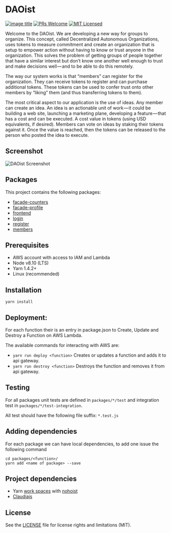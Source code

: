 # DAOist

[![image title](https://travis-ci.org/falkonprods/DAOist.png?branch=feature/travis-cd)](https://travis-ci.org/falkonprods/DAOist)  [![PRs Welcome](https://img.shields.io/badge/PRs-welcome-brightgreen.svg?style=flat-square)](http://makeapullrequest.com)    [![MIT Licensed](https://img.shields.io/badge/license-MIT-blue.svg?style=flat-square)](#license)

Welcome to the DAOist. We are developing a new way for groups to organize. This concept, called Decentralized Autonomous Organizations, uses tokens to measure commitment and create an organization that is setup to empower action without having to know or trust anyone in the organization. This solves the problem of getting groups of people together that have a similar interest but don’t know one another well enough to trust and make decisions well — and to be able to do this remotely.

The way our system works is that “members” can register for the organization. They can receive tokens to register and can purchase additional tokens. These tokens can be used to confer trust onto other members by “liking” them (and thus transferring tokens to them).

The most critical aspect to our application is the use of ideas. Any member can create an idea. An idea is an actionable unit of work — it could be building a web site, launching a marketing plane, developing a feature — that has a cost and can be executed. A cost value in tokens (using USD equivalents, if desired). Members can vote on ideas by staking their tokens against it. Once the value is reached, then the tokens can be released to the person who posted the idea to execute.

## Screenshot

![DAOist Screenshot](https://drive.google.com/uc?id=1WnJn9lUYrbmrVWiojjX8FHPqxCppWoxI)

## Packages
This project contains the following packages:

- [facade-counters](packages/facade-counters/README.md)
- [facade-profile](packages/facade-profile/README.md)
- [frontend](packages/frontend/README.md)
- [login](packages/login/README.md)
- [register](packages/register/README.md)
- [members](packages/members/README.md)

## Prerequisites
- AWS account with access to IAM and Lambda
- Node v8.10 (LTS)
- Yarn 1.4.2+
- Linux (recommended)

## Installation

```
yarn install
```

## Deployment:
For each function their is an entry in package.json to Create, Update and Destroy a Function on AWS Lambda.

The available commands for interacting with AWS are:

- `yarn run deploy <function>` Creates or updates a function and adds it to api gateway.
- `yarn run destroy <function>` Destroys the function and removes it from api gateway.

## Testing
For all packages unit tests are defined in `packages/*/test` and integration test in `packages/*/test-integration`.

All test should have the following file suffix: `*.test.js`

## Adding dependencies
For each package we can have local dependencies, to add one issue the following command

```
cd packages/<function>/
yarn add <name of package> --save
```

## Project dependencies
- Yarn [work spaces](https://yarnpkg.com/blog/2017/08/02/introducing-workspaces/) with [nohoist](https://yarnpkg.com/blog/2018/02/15/nohoist/)
- [Claudiajs](https://claudiajs.com/)

## License
See the [LICENSE](LICENSE) file for license rights and limitations (MIT).
